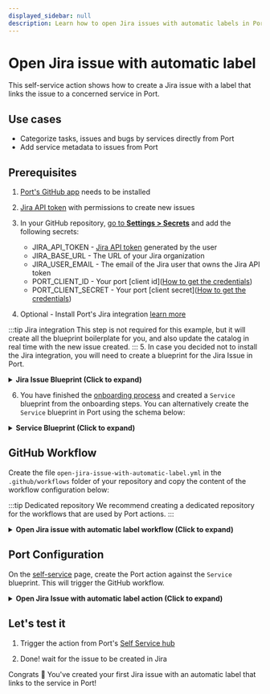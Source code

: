 ```yaml
---
displayed_sidebar: null
description: Learn how to open Jira issues with automatic labels in Port, streamlining issue categorization and tracking.
---
```


# Open Jira issue with automatic label

This self-service action shows how to create a Jira issue with a label that links the issue to a concerned service in Port.

## Use cases
* Categorize tasks, issues and bugs by services directly from Port
* Add service metadata to issues from Port

## Prerequisites

1. [Port's GitHub app](https://github.com/apps/getport-io) needs to be installed
2. [Jira API token](https://support.atlassian.com/atlassian-account/docs/manage-api-tokens-for-your-atlassian-account/) with permissions to create new issues
3. In your GitHub repository, [go to **Settings > Secrets**](https://docs.github.com/en/actions/security-guides/using-secrets-in-github-actions#creating-secrets-for-a-repository) and add the following secrets:
    * JIRA_API_TOKEN - [Jira API token](https://support.atlassian.com/atlassian-account/docs/manage-api-tokens-for-your-atlassian-account) generated by the user
    * JIRA_BASE_URL - The URL of your Jira organization
    * JIRA_USER_EMAIL - The email of the Jira user that owns the Jira API token
    * PORT_CLIENT_ID - Your port [client id]([How to get the credentials](https://docs.port.io/build-your-software-catalog/sync-data-to-catalog/api/#find-your-port-credentials))
    * PORT_CLIENT_SECRET - Your port [client secret]([How to get the credentials](https://docs.port.io/build-your-software-catalog/sync-data-to-catalog/api/#find-your-port-credentials))

4. Optional - Install Port's Jira integration [learn more](https://docs.port.io/build-your-software-catalog/sync-data-to-catalog/project-management/jira/#installation)

:::tip Jira integration
This step is not required for this example, but it will create all the blueprint boilerplate for you, and also update the catalog in real time with the new issue created.
:::
5. In case you decided not to install the Jira integration, you will need to create a blueprint for the Jira Issue in Port.
<details>
<summary><b>Jira Issue Blueprint (Click to expand)</b></summary>

```json showLineNumbers
  {
    "identifier": "jiraIssue",
    "title": "Jira Issue",
    "icon": "Jira",
    "schema": {
      "properties": {
        "url": {
          "title": "Issue URL",
          "type": "string",
          "format": "url",
          "description": "URL to the issue in Jira"
        },
        "status": {
          "title": "Status",
          "type": "string",
          "description": "The status of the issue"
        },
        "issueType": {
          "title": "Type",
          "type": "string",
          "description": "The type of the issue"
        },
        "components": {
          "title": "Components",
          "type": "array",
          "description": "The components related to this issue"
        },
        "assignee": {
          "title": "Assignee",
          "type": "string",
          "format": "user",
          "description": "The user assigned to the issue"
        },
        "reporter": {
          "title": "Reporter",
          "type": "string",
          "description": "The user that reported to the issue",
          "format": "user"
        },
        "creator": {
          "title": "Creator",
          "type": "string",
          "description": "The user that created to the issue",
          "format": "user"
        },
        "priority": {
          "title": "Priority",
          "type": "string",
          "description": "The priority of the issue"
        },
        "labels": {
          "items": {
            "type": "string"
          },
          "title": "Labels",
          "type": "array"
        },
        "created": {
          "title": "Created At",
          "type": "string",
          "description": "The created datetime of the issue",
          "format": "date-time"
        },
        "updated": {
          "title": "Updated At",
          "type": "string",
          "description": "The updated datetime of the issue",
          "format": "date-time"
        }
      }
    },
    "calculationProperties": {},
    "relations": {
      "parentIssue": {
        "target": "jiraIssue",
        "title": "Parent Issue",
        "required": false,
        "many": false
      },
      "subtasks": {
        "target": "jiraIssue",
        "title": "Subtasks",
        "required": false,
        "many": true
      }
    }
  }
```
</details>

6. You have finished the [onboarding process](/getting-started/overview) and created a `Service` blueprint from the onboarding steps. You can alternatively create the `Service` blueprint in Port using the schema below: 

<details>
<summary><b>Service Blueprint (Click to expand)</b></summary>

```json showLineNumbers
{
  "identifier": "service",
  "title": "Service",
  "icon": "Github",
  "schema": {
    "properties": {
      "readme": {
        "title": "README",
        "type": "string",
        "format": "markdown",
        "icon": "Book"
      },
      "url": {
        "title": "URL",
        "format": "url",
        "type": "string",
        "icon": "Link"
      },
      "language": {
        "icon": "Git",
        "type": "string",
        "title": "Language",
        "enum": [
          "GO",
          "Python",
          "Node",
          "React"
        ],
        "enumColors": {
          "GO": "red",
          "Python": "green",
          "Node": "blue",
          "React": "yellow"
        }
      },
      "slack": {
        "icon": "Slack",
        "type": "string",
        "title": "Slack",
        "format": "url"
      },
      "code_owners": {
        "title": "Code owners",
        "description": "This service's code owners",
        "type": "string",
        "icon": "TwoUsers"
      },
      "type": {
        "title": "Type",
        "description": "This service's type",
        "type": "string",
        "enum": [
          "Backend",
          "Frontend",
          "Library"
        ],
        "enumColors": {
          "Backend": "purple",
          "Frontend": "pink",
          "Library": "green"
        },
        "icon": "DefaultProperty"
      },
      "lifecycle": {
        "title": "Lifecycle",
        "type": "string",
        "enum": [
          "Production",
          "Experimental",
          "Deprecated"
        ],
        "enumColors": {
          "Production": "green",
          "Experimental": "yellow",
          "Deprecated": "red"
        },
        "icon": "DefaultProperty"
      },
      "locked_in_prod": {
        "icon": "DefaultProperty",
        "title": "Locked in Prod",
        "type": "boolean",
        "default": false
      },
      "locked_reason_prod": {
        "icon": "DefaultProperty",
        "title": "Locked Reason Prod",
        "type": "string"
      }
    },
    "required": []
  },
  "mirrorProperties": {},
  "calculationProperties": {},
  "aggregationProperties": {},
  "relations": {}
}
```
</details>

## GitHub Workflow

Create the file `open-jira-issue-with-automatic-label.yml` in the `.github/workflows` folder of your repository and copy the content of the workflow configuration below:

:::tip Dedicated repository
We recommend creating a dedicated repository for the workflows that are used by Port actions.
:::

<details>
<summary><b>Open Jira issue with automatic label workflow (Click to expand)</b></summary>

```yaml showLineNumbers
name: Open Jira issue with automatic label
on:
  workflow_dispatch:
    inputs:
      title:
        required: true
        type: string
      type:
        required: true
        type: string
      project:
        required: true
        type: string
      port_context:
        required: true
        type: string

jobs:
  create-entity-in-port-and-update-run:
    runs-on: ubuntu-latest
    steps:
      - name: Login
        uses: atlassian/gajira-login@v3
        env:
          JIRA_BASE_URL: ${{ secrets.JIRA_BASE_URL }}
          JIRA_USER_EMAIL: ${{ secrets.JIRA_USER_EMAIL }}
          JIRA_API_TOKEN: ${{ secrets.JIRA_API_TOKEN }}

      - name: Inform starting of jira issue creation
        uses: port-labs/port-github-action@v1
        with:
          clientId: ${{ secrets.PORT_CLIENT_ID }}
          clientSecret: ${{ secrets.PORT_CLIENT_SECRET }}
          operation: PATCH_RUN
          runId: ${{ fromJson(inputs.port_context).run_id }}
          logMessage: |
            Creating a new Jira issue with automatic label.. ⛴️

      - name: Create Jira issue
        id: create
        uses: atlassian/gajira-create@v3
        with:
          project: ${{ inputs.project }}
          issuetype: ${{ inputs.type }}
          summary: ${{ inputs.title }}
          fields: |
            ${{ fromJson(inputs.port_context).entity != null
              && format('{{ "labels": ["port-{0}"] }}', fromJson(inputs.port_context).entity)
              || '{}'
            }}

      - name: Inform creation of Jira issue
        uses: port-labs/port-github-action@v1
        with:
          clientId: ${{ secrets.PORT_CLIENT_ID }}
          clientSecret: ${{ secrets.PORT_CLIENT_SECRET }}
          operation: PATCH_RUN
          link: ${{ secrets.JIRA_BASE_URL }}/browse/${{ steps.create.outputs.issue }}
          runId: ${{ fromJson(inputs.port_context).run_id }}
          logMessage: |
            Jira issue created! ✅
            The issue id is: ${{ steps.create.outputs.issue }}

```
</details>

## Port Configuration

On the [self-service](https://app.getport.io/self-serve) page, create the Port action against the `Service` blueprint. This will trigger the GitHub workflow.

<details>
<summary><b>Open Jira Issue with automatic label action (Click to expand)</b></summary>

:::tip Modification Required
Make sure to replace `<GITHUB_ORG>` and `<GITHUB_REPO>` with your GitHub organization and repository names respectively
:::

```json showLineNumbers
{
  "identifier": "service_open_jira_issue_with_automatic_label",
  "title": "Open Jira Issue with automatic label",
  "icon": "Jira",
  "description": "Creates a Jira issue with a label to the concerned service.",
  "trigger": {
    "type": "self-service",
    "operation": "DAY-2",
    "userInputs": {
      "properties": {
        "title": {
          "title": "Title",
          "description": "Title of the Jira issue",
          "icon": "Jira",
          "type": "string"
        },
        "type": {
          "title": "Type",
          "description": "Issue type",
          "icon": "Jira",
          "type": "string",
          "default": "Task",
          "enum": [
            "Task",
            "Story",
            "Bug",
            "Epic"
          ],
          "enumColors": {
            "Task": "blue",
            "Story": "green",
            "Bug": "red",
            "Epic": "pink"
          }
        },
        "project": {
          "title": "Project",
          "description": "The issue will be created on this project",
          "icon": "Jira",
          "type": "string",
          "blueprint": "jiraProject",
          "format": "entity"
        }
      },
      "required": [
        "title",
        "type",
        "project"
      ],
      "order": [
        "title",
        "type"
      ]
    },
    "blueprintIdentifier": "service"
  },
  "invocationMethod": {
    "type": "GITHUB",
    "org": "<Enter GitHub organization>",
    "repo": "<Enter GitHub repository>",
    "workflow": "open-jira-issue-with-automatic-label.yml",
    "workflowInputs": {
      "title": "{{.inputs.\"title\"}}",
      "type": "{{.inputs.\"type\"}}",
      "project": "{{.inputs.\"project\" | if type == \"array\" then map(.identifier) else .identifier end}}",
      "port_context": {
        "entity": "{{.entity.identifier}}",
        "run_id": "{{.run.id}}"
      }
    },
    "reportWorkflowStatus": true
  },
  "requiredApproval": false,
  "publish": true
}
```
</details>

## Let's test it

1. Trigger the action from Port's [Self Service hub](https://app.getport.io/self-serve)

2. Done! wait for the issue to be created in Jira

Congrats 🎉 You've created your first Jira issue with an automatic label that links to the service in Port!
